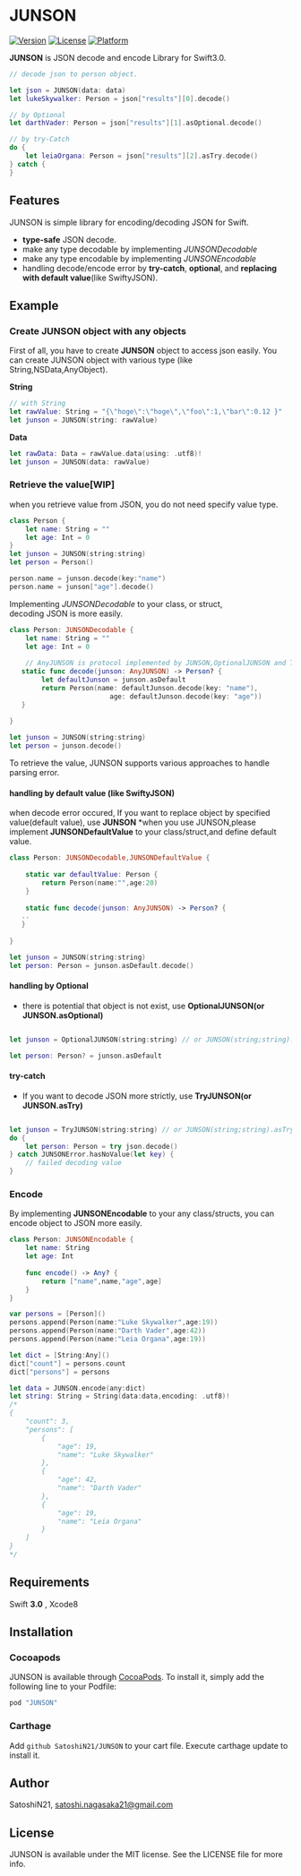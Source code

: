 # JUNSON

[![Version](https://img.shields.io/cocoapods/v/JUNSON.svg?style=flat)](http://cocoapods.org/pods/JUNSON)
[![License](https://img.shields.io/cocoapods/l/JUNSON.svg?style=flat)](http://cocoapods.org/pods/JUNSON)
[![Platform](https://img.shields.io/cocoapods/p/JUNSON.svg?style=flat)](http://cocoapods.org/pods/JUNSON)

**JUNSON** is JSON decode and encode Library for Swift3.0.

```swift
// decode json to person object.

let json = JUNSON(data: data)
let lukeSkywalker: Person = json["results"][0].decode()

// by Optional
let darthVader: Person = json["results"][1].asOptional.decode()

// by try-Catch
do {
	let leiaOrgana: Person = json["results"][2].asTry.decode()
} catch {
}
```

## Features

JUNSON is simple library for encoding/decoding JSON for Swift.

* **type-safe** JSON decode.
* make any type decodable by implementing *JUNSONDecodable*
* make any type encodable by implementing *JUNSONEncodable*
* handling decode/encode error by **try-catch**, **optional**, and **replacing with default value**(like SwiftyJSON).

## Example

### Create JUNSON object with any objects
First of all, you have to create **JUNSON** object to access json easily.
You can create JUNSON object with various type (like String,NSData,AnyObject).


**String**

```swift
// with String	
let rawValue: String = "{\"hoge\":\"hoge\",\"foo\":1,\"bar\":0.12 }"
let junson = JUNSON(string: rawValue)
```

**Data**

```swift
let rawData: Data = rawValue.data(using: .utf8)!
let junson = JUNSON(data: rawValue)
```

### Retrieve the value[WIP]
when you retrieve value from JSON, you do not need specify value type.

```swift
class Person {
	let name: String = ""
	let age: Int = 0
}
let junson = JUNSON(string:string)
let person = Person()

person.name = junson.decode(key:"name")
person.name = junson["age"].decode()
```

Implementing *JUNSONDecodable* to your class, or struct,  
decoding JSON is more easily.

```swift
class Person: JUNSONDecodable {
	let name: String = ""
	let age: Int = 0
	
	// AnyJUNSON is protocol implemented by JUNSON,OptionalJUNSON and TryJUNSON
   static func decode(junson: AnyJUNSON) -> Person? {
    	let defaultJunson = junson.asDefault
    	return Person(name: defaultJunson.decode(key: "name"),
    					 age: defaultJunson.decode(key: "age"))
   }
	
}

let junson = JUNSON(string:string)
let person = junson.decode()
```

To retrieve the value,
JUNSON supports various approaches to handle parsing error.

#### handling by default value (like SwiftyJSON)
when decode error occured, If you want to replace object by specified value(default value), use **JUNSON**
*when you use JUNSON,please implement **JUNSONDefaultValue** to your class/struct,and define default value.

```swift
class Person: JUNSONDecodable,JUNSONDefaultValue {
	
    static var defaultValue: Person {
    	return Person(name:"",age:20)
    }
	
	static func decode(junson: AnyJUNSON) -> Person? {
   ..
   }
	
}

let junson = JUNSON(string:string)
let person: Person = junson.asDefault.decode()
```

#### handling by Optional
* there is potential that object is not exist, use **OptionalJUNSON(or JUNSON.asOptional)**

```swift

let junson = OptionalJUNSON(string:string) // or JUNSON(string;string).asOptional

let person: Person? = junson.asDefault
```

#### try-catch
* If you want to decode JSON more strictly, use **TryJUNSON(or JUNSON.asTry)**

```swift

let junson = TryJUNSON(string:string) // or JUNSON(string;string).asTry
do {
	let person: Person = try json.decode()
} catch JUNSONError.hasNoValue(let key) {
	// failed decoding value
}
```

### Encode
By implementing **JUNSONEncodable** to your any class/structs, you can encode object to JSON more easily.

```swift
class Person: JUNSONEncodable {
	let name: String
	let age: Int
	
    func encode() -> Any? {
    	return ["name",name,"age",age]
    }
}

var persons = [Person]()
persons.append(Person(name:"Luke Skywalker",age:19))
persons.append(Person(name:"Darth Vader",age:42))
persons.append(Person(name:"Leia Organa",age:19))

let dict = [String:Any]()
dict["count"] = persons.count
dict["persons"] = persons

let data = JUNSON.encode(any:dict)
let string: String = String(data:data,encoding: .utf8)!
/*
{
    "count": 3, 
    "persons": [
        {
            "age": 19, 
            "name": "Luke Skywalker"
        }, 
        {
            "age": 42, 
            "name": "Darth Vader"
        }, 
        {
            "age": 19, 
            "name": "Leia Organa"
        }
    ]
}
*/
```


## Requirements

Swift **3.0** , Xcode8

## Installation

### Cocoapods

JUNSON is available through [CocoaPods](http://cocoapods.org). To install
it, simply add the following line to your Podfile:

```ruby
pod "JUNSON"
```

### Carthage

Add `github SatoshiN21/JUNSON` to your cart file. Execute carthage update to install it.

## Author

SatoshiN21, satoshi.nagasaka21@gmail.com

## License

JUNSON is available under the MIT license. See the LICENSE file for more info.
